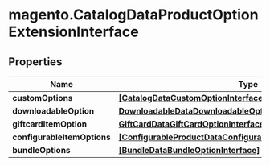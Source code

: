 # magento.CatalogDataProductOptionExtensionInterface

## Properties
Name | Type | Description | Notes
------------ | ------------- | ------------- | -------------
**customOptions** | [**[CatalogDataCustomOptionInterface]**](CatalogDataCustomOptionInterface.md) |  | [optional] 
**downloadableOption** | [**DownloadableDataDownloadableOptionInterface**](DownloadableDataDownloadableOptionInterface.md) |  | [optional] 
**giftcardItemOption** | [**GiftCardDataGiftCardOptionInterface**](GiftCardDataGiftCardOptionInterface.md) |  | [optional] 
**configurableItemOptions** | [**[ConfigurableProductDataConfigurableItemOptionValueInterface]**](ConfigurableProductDataConfigurableItemOptionValueInterface.md) |  | [optional] 
**bundleOptions** | [**[BundleDataBundleOptionInterface]**](BundleDataBundleOptionInterface.md) |  | [optional] 


